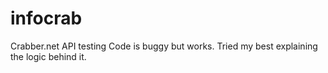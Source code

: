 # infocrab
Crabber.net API testing
Code is buggy but works. Tried my best explaining the logic behind it.
